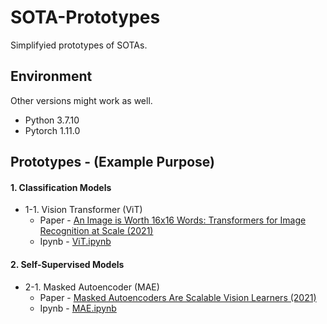 # SOTA-Prototypes

Simplifyied prototypes of SOTAs.

## Environment
Other versions might work as well.
- Python 3.7.10
- Pytorch 1.11.0

## Prototypes - (Example Purpose)

#### 1. Classification Models

- 1-1. Vision Transformer (ViT)
  - Paper -  [An Image is Worth 16x16 Words: Transformers for Image Recognition at Scale (2021)](https://arxiv.org/pdf/2010.11929)
  - Ipynb - [ViT.ipynb](1-1.ViT/ViT.ipynb)

#### 2. Self-Supervised Models

- 2-1. Masked Autoencoder (MAE)
  - Paper - [Masked Autoencoders Are Scalable Vision Learners (2021)](https://arxiv.org/pdf/2111.06377)
  - Ipynb - [MAE.ipynb](2-1.MAE/MAE.ipynb)

